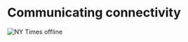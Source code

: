 # Communicating connectivity

![NY Times offline](./slides/images/iphone-ny-times-no-connection.PNG)
